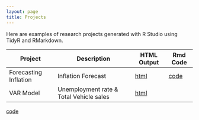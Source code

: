 ```yaml
---
layout: page
title: Projects
---
```


Here are examples of research projects generated with R Studio using TidyR and RMarkdown.

Project | Description | HTML Output | Rmd Code
--- | --- | --- | ---
Forecasting Inflation | Inflation Forecast | [html](https://rep17.github.io/Upload_inflation/) | [code](https://github.com/Rep17/Upload_inflation)
VAR Model | Unemployment rate & Total Vehicle sales | [html](https://rep17.github.io/VAR_Upload/) |
[code](https://github.com/Rep17/VAR_Upload)